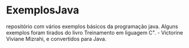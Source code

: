 # ExemplosJava
repositório com vários exemplos básicos da programação java.
Alguns exemplos foram tirados do livro Treinamento em liguagem C". - Victorine Viviane Mizrahi, e convertidos para Java.
